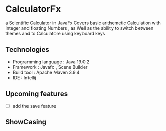 # CalculatorFx

a Scientific Calculator in JavaFx Covers basic arithemetic Calculation with Integer and floating Numbers , as Well as the ability to switch between themes 
and to Calculatore using keyboard keys 

## Technologies 

- Programming language : Java 19.0.2
- Framework : Javafx , Scene Builder
- Build tool : Apache Maven 3.9.4
- IDE : Intellij

## Upcoming features 

- [ ] add the save feature

## ShowCasing 
